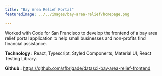 ```yaml
---
title: "Bay Area Relief Portal"
featuredImage: ../../images/bay-area-relief/homepage.png

---
```


Worked with Code for San Francisco to develop the frontend of a bay area relief portal application to help small businesses and non-profits find
financial assistance.

**Technology :** React, Typescript, Styled Components, Material UI, React Testing Library.

**Github :** https://github.com/sfbrigade/datasci-bay-area-relief-frontend